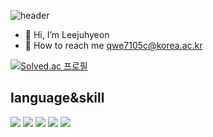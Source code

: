 
![header](https://capsule-render.vercel.app/api?text=Hello%20Leejuhyeon&fontSize=40&color=E60027&fontColor=000000)
* 👋 Hi, I’m Leejuhyeon
* 💬 How to reach me qwe7105c@korea.ac.kr

[![Solved.ac 프로필](http://mazassumnida.wtf/api/v2/generate_badge?boj=qwe7105c)](https://solved.ac/qwe7105c)



## language&skill
<img src="https://img.shields.io/badge/JAVA-007396?style=for-the-badge&logo=java&logoColor=white"> <img src="https://img.shields.io/badge/Javascript-F7DF1E?style=for-the-badge&logo=javascript&logoColor=white"/>
<img src="https://img.shields.io/badge/css3-1572B6?style=for-the-badge&logo=css3&logoColor=white">
<img src="https://img.shields.io/badge/spring-6DB33F?style=for-the-badge&logo=spring&logoColor=white">
<img src="https://img.shields.io/badge/mariadb-003545?style=for-the-badge&logo=MySQL&logoColor=white">

<!--
**donet12/donet12** is a ✨ _special_ ✨ repository because its `README.md` (this file) appears on your GitHub profile.

Here are some ideas to get you started:

- 🔭 I’m currently working on ...
- 🌱 I’m currently learning ...
- 👯 I’m looking to collaborate on ...
- 🤔 I’m looking for help with ...
- 💬 Ask me about ...
- 📫 How to reach me: ...
- 😄 Pronouns: ...
- ⚡ Fun fact: ...
-->
